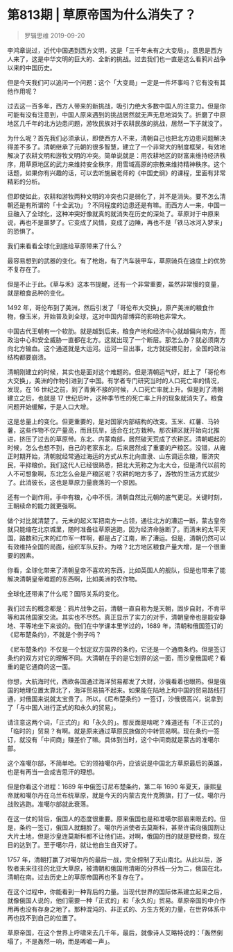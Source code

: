 # 第813期 | 草原帝国为什么消失了？
> 罗辑思维
2019-09-20

李鸿章说过，近代中国遇到西方文明，这是「三千年未有之大变局」，意思是西方人来了，这是中华文明的巨大的、全新的挑战。过去我们也一直是这么看鸦片战争以来的中国历史。

但是今天我们可以追问一个问题：这个「大变局」一定是一件坏事吗？它有没有其他作用呢？

过去这一百多年，西方人带来的新挑战，吸引力绝大多数中国人的注意力。但是你可能有没有注意到，中国人原来遇到的挑战居然就无声无息地消失了。折磨了中原地区几千年的北方边患问题，游牧民族对于农耕民族的挑战，居然一下子就没了。

为什么呢？首先我们必须承认，即使西方人不来，清朝自己也把北方边患问题解决得差不多了。清朝继承了元朝的很多智慧，建立了一个非常大的制度框架，有效地解决了农耕文明和游牧文明的冲突。简单说就是：用农耕地区的财富来维持经济秩序，用草原地区的武力来维持安全秩序，用雪域高原的宗教来维持精神秩序。这个话题，如果你有兴趣的话，可以去听施展老师的《中国史纲》的课程，里面有非常精彩的分析。

但即使如此，农耕和游牧两种文明的冲突也只是弱化了，并不是消失。要不怎么清朝还是有所谓的「十全武功」？不同程度的边患还是有嘛。而西方人一来，中国一旦融入了全球化，这种冲突好像就真的就消失在历史的深处了。草原对于中原来说，再也不是噩梦了。它变成了风情，变成了边陲，再也不是「铁马冰河入梦来」的恐惧了。

我们来看看全球化到底给草原带来了什么？

最容易想到的武器的变化。有了枪炮，有了汽车装甲车，草原骑兵在速度上的优势不复存在了。

但是不止于此。《草与禾》这本书提醒，还有一个非常重要，虽然非常慢的变量，就是粮食品种的变化。

1492 年，哥伦布到了美洲，然后引发了「哥伦布大交换」，原产美洲的粮食作物，像玉米，开始普及到全球，这对中国内部博弈的影响也非常大。

中国古代王朝有一个软肋。就是越到后来，粮食产地和经济中心就越偏向南方，而政治中心和安全威胁一直都在北方。这就出现了一个断层。那怎么办？就必须南方向北方输血。这个通道就是大运河。运河一旦出事，北方就捉襟见肘，全国的政治结构都要崩溃。

清朝刚建立的时候，其实也是面对这个难题的。但是清朝运气好，赶上了「哥伦布大交换」，美洲的作物引进到了中国。有学者专门研究当时的人口死亡率的情况，发现，在 16 世纪之前，到了青黄不接的时候，人口死亡率就上升。但是到了清朝建立之后，也就是 17 世纪后叶，这种季节性的死亡率上升的现象就消失了。粮食问题开始缓解，于是人口大增。

这是总量上的变化。但更重要的，是对国家内部结构的改变。玉米、红薯、马铃薯，这些作物不仅产量高，而且抗旱，适合在北方栽种。那农耕区就开始向北推进，挤压了过去的草原带。东北、内蒙南部，居然破天荒成了农耕区。清朝崛起的时候，怎么也想不到，自己的老家东北，后来居然成了重要的产粮区。没错，从雍正时期开始，清朝就经常通过海运的方式从东北向直隶、山东调运余粮，赈济灾民，平抑粮价。我们这代人已经很熟悉，把北大荒称之为北大仓，但是清代以前的人不可想象啊，东北怎么会是产粮区呢？农耕的地方多了，游牧的生活方式就少了。此消彼长，这也是草原力量衰落的一个原因。

还有一个副作用。手中有粮，心中不慌，清朝自然比元朝的底气更足。关键时刻，王朝续命的能力就更强啊。

做个对比就清楚了。元末的起义军把南方一占领，通往北方的漕运一断，蒙古皇帝就只能缩在北京城里，随时准备往草原逃跑，因为经济命脉断了。而清末的太平天国，路数和元末的红巾军一样啊，都是占了江南，断了漕运。但是，清朝仍然可以有效维持全国的局面，组织军队反扑。为啥？北方地区粮食产量大增，是一个很重要的因素。

你看，全球化带来了清朝皇帝不喜欢的东西，比如英国人的舰队，但是也带来了能解决清朝皇帝难题的东西啊，比如美洲的农作物。

全球化还带来了什么呢？国际关系的变化。

我们过去的概念都是：鸦片战争之前，清朝一直自称为是天朝，固步自封，不肯平等和其他国家交流。其实也不尽然。真正显示了实力的对手，清朝皇帝也是能安静地、平等地坐下来谈的。我们在中学课本里学过的，1689 年，清朝和俄国签订的《尼布楚条约》，不就是个例子吗？

《尼布楚条约》不仅是一个划定双方国界的条约，它还是一个通商条约。但是签订条约的双方对它的理解不同。大清朝在乎的是它划界的这一面，而沙皇俄国呢？看重的是它通商的这一面。

你想，大航海时代，西欧各国通过海洋贸易都发了大财，沙俄看着也眼热。但是俄国的地理位置太靠北了，海洋贸易搞不起来。如果能在陆地上和中国的贸易路线打通，对俄国来说就太宝贵了。所以，《尼布楚条约》一签订，沙俄很高兴，说拿到了「与中国人进行正式的和永久的贸易」。

请注意这两个词，「正式的」和「永久的」。那反面是啥呢？难道还有「不正式的」「临时的」贸易？有啊。就是原来通过草原民族做的中转贸易啊。现在条约一签订，就没有「中间商」赚差价了嘛。具体到当时，这个中间商就是蒙古的准噶尔部。

这个准噶尔部，不简单哈。它的领袖噶尔丹，应该说是中国北方草原最后的英雄，也是有再当一会成吉思汗的理想。

但是你看这个进程：1689 年中俄签订尼布楚条约，第二年 1690 年夏天，康熙皇帝就和噶尔丹在乌兰布统草原，就是今天的内蒙古克什克腾旗，打了一仗。噶尔丹战败逃跑。准噶尔部就此衰落。

在这一仗的背后，俄国人的态度很重要。原来俄国也是和准噶尔部眉来眼去的。但是，条约一签订，俄国人就翻脸了。噶尔丹派使者去莫斯科，甚至许诺向俄国割让大片土地，但是沙皇连莫斯科都不让他们进。对啊，俄国的目的就是要经商，现在目的达到了。至于噶尔丹，就让他自生自灭好了。

1757 年，清朝打赢了对噶尔丹的最后一战，完全控制了天山南北。从此以后，游牧者来来往往的北亚大草原，被清朝和俄国用清晰的分界线一分为二，俄国在北，清朝在南。过去历史上的草原帝国再也不复存在了。

在这个过程中，你能看到一种背后的力量。当现代世界的国际体系建立起来之后，就像俄国人说的，他们需要一种「正式的」和「永久的」贸易。草原帝国的中介作用再也没有存身之地了。那种混沌的、非正式的、方生方死的力量，在世界体系中再也找不到自己的位置了。

草原帝国，在这个世界上呼啸来去几千年，最后，就像诗人艾略特说的：「轰然倒塌了，不是轰然一响，而是唏嘘一声」。



